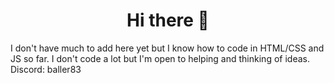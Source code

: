 <h1 align="center">Hi there 👋</h1>

I don't have much to add here yet but I know how to code in HTML/CSS and JS so far. I don't code a lot but I'm open to helping and thinking of ideas.
<br>
Discord: baller83

<!--
**RexisAwoken/RexisAwoken** is a ✨ _special_ ✨ repository because its `README.md` (this file) appears on your GitHub profile.

Here are some ideas to get you started:

- 🔭 I’m currently working on ...
- 🌱 I’m currently learning ...
- 👯 I’m looking to collaborate on ...
- 🤔 I’m looking for help with ...
- 💬 Ask me about ...
- 📫 How to reach me: ...
- 😄 Pronouns: ...
- ⚡ Fun fact: ...
-->
